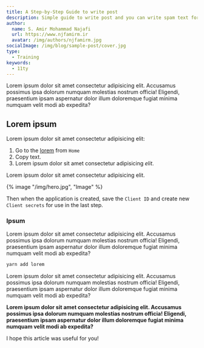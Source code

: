 ```yaml
---
title: A Step-by-Step Guide to write post
description: Simple guide to write post and you can write spam text for better view.
author:
  name: S. Amir Mohammad Najafi
  url: https://www.njfamirm.ir
  avatar: /img/authors/njfamirm.jpg
socialImage: /img/blog/sample-post/cover.jpg
type:
  - Training
keywords:
  - 11ty
---
```


Lorem ipsum dolor sit amet consectetur adipisicing elit. Accusamus possimus ipsa dolorum numquam molestias nostrum officia! Eligendi, praesentium ipsam aspernatur dolor illum doloremque fugiat minima numquam velit modi ab expedita?

## Lorem ipsum

Lorem ipsum dolor sit amet consectetur adipisicing elit:

1. Go to the [lorem](https://lorem-ipsum.ir) from `Home`
2. Copy text.
3. Lorem ipsum dolor sit amet consectetur adipisicing *elit*.

Lorem ipsum dolor sit amet consectetur adipisicing elit.

{% image "/img/hero.jpg", "Image" %}

Then when the application is created, save the `Client ID` and create new `Client secrets` for use in the last step.

### Ipsum

Lorem ipsum dolor sit amet consectetur adipisicing elit. Accusamus possimus ipsa dolorum numquam molestias nostrum officia! Eligendi, praesentium ipsam aspernatur dolor illum doloremque fugiat minima numquam velit modi ab expedita?

```sh
yarn add lorem
```

Lorem ipsum dolor sit amet consectetur adipisicing elit. Accusamus possimus ipsa dolorum numquam molestias nostrum officia! Eligendi, praesentium ipsam aspernatur dolor illum doloremque fugiat minima numquam velit modi ab expedita?

**Lorem ipsum dolor sit amet consectetur adipisicing elit. Accusamus possimus ipsa dolorum numquam molestias nostrum officia! Eligendi, praesentium ipsam aspernatur dolor illum doloremque fugiat minima numquam velit modi ab expedita?**

I hope this article was useful for you!
